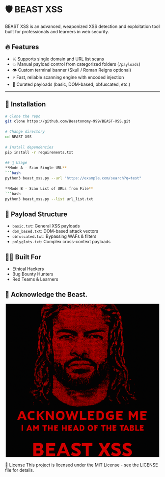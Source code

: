 
# 🛡️ BEAST XSS

BEAST XSS is an advanced, weaponized XSS detection and exploitation tool built for professionals and learners in web security.

## 🔥 Features

- ⚔️ Supports single domain and URL list scans
- 💥 Manual payload control from categorized folders (`/payloads`)
- 👁️ Custom terminal banner (Skull / Roman Reigns optional)
- ⚡ Fast, reliable scanning engine with encoded injection
- 🎯 Curated payloads (basic, DOM-based, obfuscated, etc.)

---
## 🚀 Installation

```bash
# Clone the repo
git clone https://github.com/Beastonomy-999/BEAST-XSS.git

# Change directory
cd BEAST-XSS

# Install dependencies
pip install -r requirements.txt

## 🚀 Usage
**Mode A - Scan Single URL**
```bash
python3 beast_xss.py --url "https://example.com/search?q=test"

**Mode B - Scan List of URLs from File**
```bash
python3 beast_xss.py --list url_list.txt

```

## 📁 Payload Structure
- `basic.txt`: General XSS payloads
- `dom_based.txt`: DOM-based attack vectors
- `obfuscated.txt`: Bypassing WAFs & filters
- `polyglots.txt`: Complex cross-context payloads

## 👨‍💻 Built For
- Ethical Hackers
- Bug Bounty Hunters
- Red Teams & Learners

## 👑 Acknowledge the Beast.
<p align="center">
  <img src="banner.png" alt="BEAST-XSS Logo" width="500px">
</p>

📜 License
This project is licensed under the MIT License - see the LICENSE file for details.

